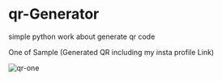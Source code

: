 # qr-Generator
simple python work about generate qr code

One of Sample (Generated QR including my insta profile Link)

![qr-one](https://user-images.githubusercontent.com/88023478/223199864-38df2e72-5974-45d5-b341-6960bfeb65a2.jpg)
